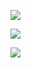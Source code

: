 [![](https://readme-stats.clckblog.space/api?username=bootsareme&show_icons=true&theme=cobalt)](https://github.com/VJZ-Corp)

[![](https://readme-stats.clckblog.space/api/top-langs/?username=bootsareme&show_icons=true&theme=aura)](https://github.com/VJZ-Corp)

[![](https://readme-stats.clckblog.space/api/pin/?username=VJZ-Corp&repo=Toolboxal&theme=tokyonight)](https://github.com/VJZ-Corp/Toolboxal)
